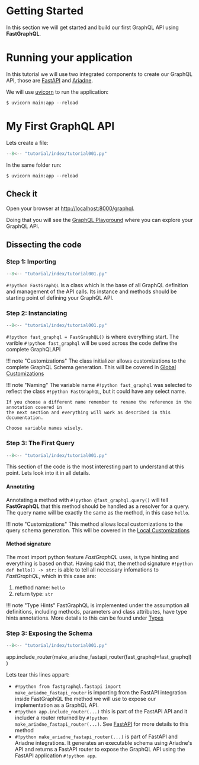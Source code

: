 # Getting Started

In this section we will get started and build our first GraphQL API using **FastGraphQL**.

# Running your application

In this tutorial we will use two integrated components to create our GraphQL API, those are [FastAPI](https://fastapi.tiangolo.com/) and [Ariadne](https://ariadnegraphql.org). 

We will use [uvicorn](https://www.uvicorn.org) to run the application:

```shell
$ uvicorn main:app --reload
```

# My First GraphQL API

Lets create a file:

```python title="main.py" linenums="1" 
--8<-- "tutorial/index/tutorial001.py"
```

In the same folder run:

```shell
$ uvicorn main:app --reload
```

## Check it

Open your browser at [http://localhost:8000/graphql](http://localhost:8000/graphql).

Doing that you will see the [GraphQL Playground](https://github.com/graphql/graphql-playground) where you can explore your GraphQL API.

## Dissecting the code

### Step 1: Importing

```python title="main.py" linenums="1" hl_lines="2"
--8<-- "tutorial/index/tutorial001.py"
```

`#!python FastGraphQL` is a class which is the base of all GraphQL definition and management of the API calls.
Its instance and methods should be starting point of defining your GraphQL API.

### Step 2: Instanciating

```python title="main.py" linenums="1" hl_lines="6"
--8<-- "tutorial/index/tutorial001.py"
```
`#!python fast_graphql = FastGraphQL()` is where everything start. The varible `#!python fast_graphql` will be used
across the code define the complete GraphQLAPI

!!! note "Customizations"
    The class initializer allows customizations to the complete GraphQL Schema generation. This will be covered in [Global Customizations](license.md)

!!! note "Naming"
    The variable name `#!python fast_graphql` was selected to reflect the class `#!python FastGraphQL`, but it could
    have any select name. 
    
    If you choose a different name remember to rename the reference in the annotation covered in 
    the next section and everything will work as described in this documentation.

    Choose variable names wisely.


### Step 3: The First Query

```python title="main.py" linenums="1" hl_lines="9-10"
--8<-- "tutorial/index/tutorial001.py"
```
This section of the code is the most interesting part to understand at this point. Lets look into it in all details.

#### Annotating

Annotating a method with `#!python @fast_graphql.query()` will tell **FastGraphQL** that this method should be
handled as a resolver for a query. The query name will be exactly the same as the method, in this case `hello`.

!!! note "Customizations"
    This method allows local customizations to the query schema generation. This will be covered in the [Local Customizations](license.md)

#### Method signature

The most import python feature *FastGraphQL* uses, is type hinting and everything is based on that. Having said that,
the method signature `#!python def hello() -> str:` is able to tell all necessary infomations to *FastGraphQL*, which in
this case are:

1. method name: `hello`
1. return type: `str`

!!! note "Type Hints"
    FastGraphQL is implemented under the assumption all definitions, including methods, parameters and class attributes,
    have type hints annotations. More details to this can be found under [Types](license.md)

### Step 3: Exposing the Schema

```python title="main.py" linenums="1" hl_lines="3 14"
--8<-- "tutorial/index/tutorial001.py"
```

app.include_router(make_ariadne_fastapi_router(fast_graphql=fast_graphql))

Lets tear this lines appart:

* `#!python from fastgraphql.fastapi import make_ariadne_fastapi_router` is importing from the FastAPI integration inside FastGraphQL the 
method we will use to expose our implementation as a GraphQL API.
* `#!python app.include_router(...)` this is part of the FastAPI API and it includer a router 
returned by `#!python make_ariadne_fastapi_router(...)`. See [FastAPI](https://fastapi.tiangolo.com/tutorial/bigger-applications/#include-the-apirouters-for-users-and-items) for more details to this method
* `#!python make_ariadne_fastapi_router(...)` is part of FastAPI and Ariadne integrations. It generates an executable
schema using Ariadne's API and returns a FastAPI router to expose the GraphQL API using the FastAPI application `#!python app`.